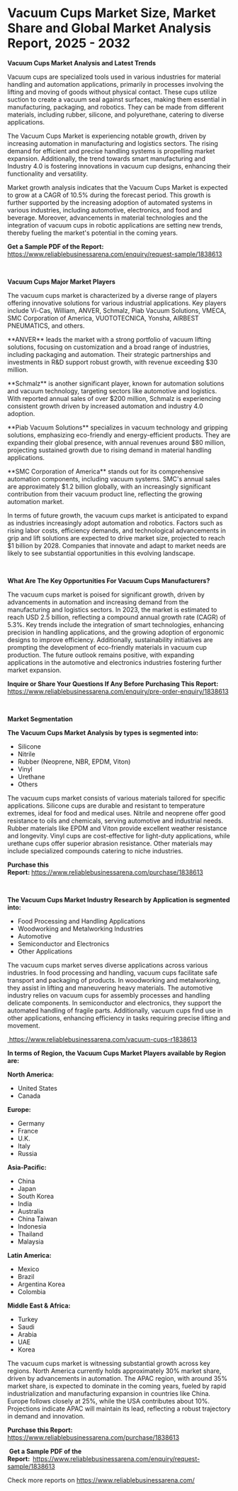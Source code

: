<p><h1>Vacuum Cups Market Size, Market Share and Global Market Analysis Report, 2025 - 2032</h1></p><p><strong>Vacuum Cups Market Analysis and Latest Trends</strong></p>
<p><p>Vacuum cups are specialized tools used in various industries for material handling and automation applications, primarily in processes involving the lifting and moving of goods without physical contact. These cups utilize suction to create a vacuum seal against surfaces, making them essential in manufacturing, packaging, and robotics. They can be made from different materials, including rubber, silicone, and polyurethane, catering to diverse applications.</p><p>The Vacuum Cups Market is experiencing notable growth, driven by increasing automation in manufacturing and logistics sectors. The rising demand for efficient and precise handling systems is propelling market expansion. Additionally, the trend towards smart manufacturing and Industry 4.0 is fostering innovations in vacuum cup designs, enhancing their functionality and versatility.</p><p>Market growth analysis indicates that the Vacuum Cups Market is expected to grow at a CAGR of 10.5% during the forecast period. This growth is further supported by the increasing adoption of automated systems in various industries, including automotive, electronics, and food and beverage. Moreover, advancements in material technologies and the integration of vacuum cups in robotic applications are setting new trends, thereby fueling the market's potential in the coming years.</p></p>
<p><strong>Get a Sample PDF of the Report:&nbsp;</strong> <a href="https://www.reliablebusinessarena.com/enquiry/request-sample/1838613?utm_campaign=1990&utm_medium=2&utm_source=Github&utm_content=ia&utm_term=05042025&utm_id=vacuum-cups">https://www.reliablebusinessarena.com/enquiry/request-sample/1838613</a></p>
<p>&nbsp;</p>
<p><strong>Vacuum Cups Major Market Players</strong></p>
<p><p>The vacuum cups market is characterized by a diverse range of players offering innovative solutions for various industrial applications. Key players include Vi-Cas, William, ANVER, Schmalz, Piab Vacuum Solutions, VMECA, SMC Corporation of America, VUOTOTECNICA, Yonsha, AIRBEST PNEUMATICS, and others.</p><p>**ANVER** leads the market with a strong portfolio of vacuum lifting solutions, focusing on customization and a broad range of industries, including packaging and automation. Their strategic partnerships and investments in R&D support robust growth, with revenue exceeding $30 million.</p><p>**Schmalz** is another significant player, known for automation solutions and vacuum technology, targeting sectors like automotive and logistics. With reported annual sales of over $200 million, Schmalz is experiencing consistent growth driven by increased automation and industry 4.0 adoption.</p><p>**Piab Vacuum Solutions** specializes in vacuum technology and gripping solutions, emphasizing eco-friendly and energy-efficient products. They are expanding their global presence, with annual revenues around $80 million, projecting sustained growth due to rising demand in material handling applications.</p><p>**SMC Corporation of America** stands out for its comprehensive automation components, including vacuum systems. SMC's annual sales are approximately $1.2 billion globally, with an increasingly significant contribution from their vacuum product line, reflecting the growing automation market.</p><p>In terms of future growth, the vacuum cups market is anticipated to expand as industries increasingly adopt automation and robotics. Factors such as rising labor costs, efficiency demands, and technological advancements in grip and lift solutions are expected to drive market size, projected to reach $1 billion by 2028. Companies that innovate and adapt to market needs are likely to see substantial opportunities in this evolving landscape.</p></p>
<p>&nbsp;</p>
<p><strong>What Are The Key Opportunities For Vacuum Cups Manufacturers?</strong></p>
<p><p>The vacuum cups market is poised for significant growth, driven by advancements in automation and increasing demand from the manufacturing and logistics sectors. In 2023, the market is estimated to reach USD 2.5 billion, reflecting a compound annual growth rate (CAGR) of 5.3%. Key trends include the integration of smart technologies, enhancing precision in handling applications, and the growing adoption of ergonomic designs to improve efficiency. Additionally, sustainability initiatives are prompting the development of eco-friendly materials in vacuum cup production. The future outlook remains positive, with expanding applications in the automotive and electronics industries fostering further market expansion.</p></p>
<p><strong>Inquire or Share Your Questions If Any Before Purchasing This Report:</strong> <a href="https://www.reliablebusinessarena.com/enquiry/pre-order-enquiry/1838613?utm_campaign=1990&utm_medium=2&utm_source=Github&utm_content=ia&utm_term=05042025&utm_id=vacuum-cups">https://www.reliablebusinessarena.com/enquiry/pre-order-enquiry/1838613</a></p>
<p>&nbsp;</p>
<p><strong>Market Segmentation</strong></p>
<p><strong>The Vacuum Cups Market Analysis by types is segmented into:</strong></p>
<p><ul><li>Silicone</li><li>Nitrile</li><li>Rubber (Neoprene, NBR, EPDM, Viton)</li><li>Vinyl</li><li>Urethane</li><li>Others</li></ul></p>
<p><p>The vacuum cups market consists of various materials tailored for specific applications. Silicone cups are durable and resistant to temperature extremes, ideal for food and medical uses. Nitrile and neoprene offer good resistance to oils and chemicals, serving automotive and industrial needs. Rubber materials like EPDM and Viton provide excellent weather resistance and longevity. Vinyl cups are cost-effective for light-duty applications, while urethane cups offer superior abrasion resistance. Other materials may include specialized compounds catering to niche industries.</p></p>
<p><strong>Purchase this Report:&nbsp;</strong><a href="https://www.reliablebusinessarena.com/purchase/1838613?utm_campaign=1990&utm_medium=2&utm_source=Github&utm_content=ia&utm_term=05042025&utm_id=vacuum-cups">https://www.reliablebusinessarena.com/purchase/1838613</a></p>
<p>&nbsp;</p>
<p><strong>The Vacuum Cups Market Industry Research by Application is segmented into:</strong></p>
<p><ul><li>Food Processing and Handling Applications</li><li>Woodworking and Metalworking Industries</li><li>Automotive</li><li>Semiconductor and Electronics</li><li>Other Applications</li></ul></p>
<p><p>The vacuum cups market serves diverse applications across various industries. In food processing and handling, vacuum cups facilitate safe transport and packaging of products. In woodworking and metalworking, they assist in lifting and maneuvering heavy materials. The automotive industry relies on vacuum cups for assembly processes and handling delicate components. In semiconductor and electronics, they support the automated handling of fragile parts. Additionally, vacuum cups find use in other applications, enhancing efficiency in tasks requiring precise lifting and movement.</p></p>
<p><a href="https://www.reliablebusinessarena.com/vacuum-cups-r1838613?utm_campaign=1990&utm_medium=2&utm_source=Github&utm_content=ia&utm_term=05042025&utm_id=vacuum-cups">&nbsp;https://www.reliablebusinessarena.com/vacuum-cups-r1838613</a></p>
<p><strong>In terms of Region, the Vacuum Cups Market Players available by Region are:</strong></p>
<p>
    <p> <strong> North America: </strong>
        <ul>
            <li>United States</li>
            <li>Canada</li>
        </ul>
        </p> 
    <p> <strong> Europe: </strong>
        <ul>
            <li>Germany</li>
            <li>France</li>
            <li>U.K.</li>
            <li>Italy</li>
            <li>Russia</li>
        </ul>
        </p> 
    <p> <strong> Asia-Pacific: </strong>
        <ul>
            <li>China</li>
            <li>Japan</li>
            <li>South Korea</li>
            <li>India</li>
            <li>Australia</li>
            <li>China Taiwan</li>
            <li>Indonesia</li>
            <li>Thailand</li>
            <li>Malaysia</li>
        </ul>
        </p> 
    <p> <strong> Latin America: </strong>
        <ul>
            <li>Mexico</li>
            <li>Brazil</li>
            <li>Argentina Korea</li>
            <li>Colombia</li>
        </ul>
        </p> 
    <p> <strong> Middle East & Africa: </strong>
        <ul>
            <li>Turkey</li>
            <li>Saudi</li>
            <li>Arabia</li>
            <li>UAE</li>
            <li>Korea</li>
        </ul>
    </p>
    </p>
<p><p>The vacuum cups market is witnessing substantial growth across key regions. North America currently holds approximately 30% market share, driven by advancements in automation. The APAC region, with around 35% market share, is expected to dominate in the coming years, fueled by rapid industrialization and manufacturing expansion in countries like China. Europe follows closely at 25%, while the USA contributes about 10%. Projections indicate APAC will maintain its lead, reflecting a robust trajectory in demand and innovation.</p></p>
<p><strong>Purchase this Report: </strong><a href="https://www.reliablebusinessarena.com/purchase/1838613?utm_campaign=1990&utm_medium=2&utm_source=Github&utm_content=ia&utm_term=05042025&utm_id=vacuum-cups">https://www.reliablebusinessarena.com/purchase/1838613</a></p>
<p>&nbsp;<strong>Get a Sample PDF of the Report:&nbsp;&nbsp;</strong><a href="https://www.reliablebusinessarena.com/enquiry/request-sample/1838613?utm_campaign=1990&utm_medium=2&utm_source=Github&utm_content=ia&utm_term=05042025&utm_id=vacuum-cups">https://www.reliablebusinessarena.com/enquiry/request-sample/1838613</a></p>
<p><strong></strong></p>
<p>Check more reports on <a href="https://www.reliablebusinessarena.com/?utm_campaign=1990&utm_medium=2&utm_source=Github&utm_content=ia&utm_term=05042025&utm_id=vacuum-cups">https://www.reliablebusinessarena.com/</a></p>